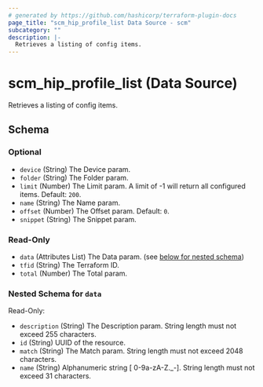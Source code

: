 ```yaml
---
# generated by https://github.com/hashicorp/terraform-plugin-docs
page_title: "scm_hip_profile_list Data Source - scm"
subcategory: ""
description: |-
  Retrieves a listing of config items.
---
```


# scm_hip_profile_list (Data Source)

Retrieves a listing of config items.



<!-- schema generated by tfplugindocs -->
## Schema

### Optional

- `device` (String) The Device param.
- `folder` (String) The Folder param.
- `limit` (Number) The Limit param. A limit of -1 will return all configured items. Default: `200`.
- `name` (String) The Name param.
- `offset` (Number) The Offset param. Default: `0`.
- `snippet` (String) The Snippet param.

### Read-Only

- `data` (Attributes List) The Data param. (see [below for nested schema](#nestedatt--data))
- `tfid` (String) The Terraform ID.
- `total` (Number) The Total param.

<a id="nestedatt--data"></a>
### Nested Schema for `data`

Read-Only:

- `description` (String) The Description param. String length must not exceed 255 characters.
- `id` (String) UUID of the resource.
- `match` (String) The Match param. String length must not exceed 2048 characters.
- `name` (String) Alphanumeric string [ 0-9a-zA-Z._-]. String length must not exceed 31 characters.
